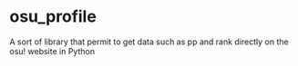 # osu_profile
A sort of library that permit to get data such as pp and rank directly on the osu! website in Python
